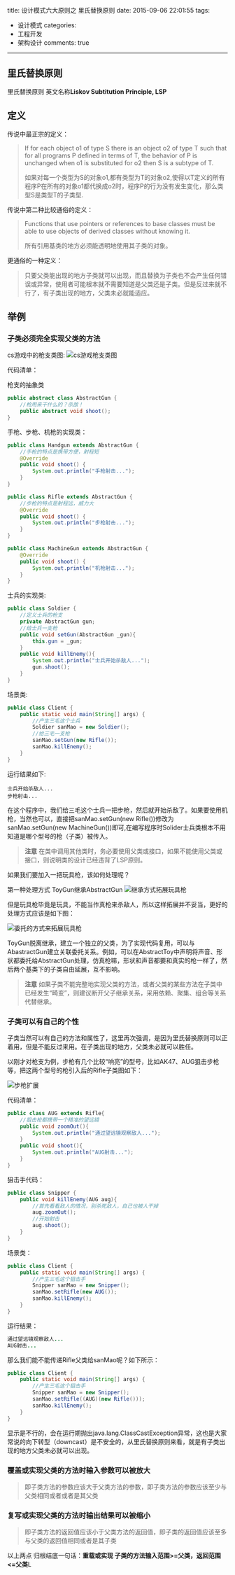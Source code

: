 title: 设计模式六大原则之 里氏替换原则
date: 2015-09-06 22:01:55
tags: 
- 设计模式
categories: 
- 工程开发
- 架构设计
comments: true
---

## 里氏替换原则
里氏替换原则 英文名称**Liskov Subtitution Principle, LSP**

## 定义
传说中最正宗的定义：
> If for each object o1 of type S there is an object o2 of type T such that for all programs P defined in terms of T, the behavior of P is unchanged when o1 is substituted for o2 then S is a subtype of T.
> 
> 如果对每一个类型为S的对象o1,都有类型为T的对象o2,使得以T定义的所有程序P在所有的对象o1都代换成o2时，程序P的行为没有发生变化，那么类型S是类型T的子类型.

传说中第二种比较通俗的定义：
> Functions that use pointers or references to base classes must be able to use objects of derived classes without knowing it.
> 
> 所有引用基类的地方必须能透明地使用其子类的对象。

更通俗的一种定义：
> 只要父类能出现的地方子类就可以出现，而且替换为子类也不会产生任何错误或异常，使用者可能根本就不需要知道是父类还是子类。但是反过来就不行了，有子类出现的地方，父类未必就能适应。
 
 
 
## 举例

### 子类必须完全实现父类的方法
cs游戏中的枪支类图:
![cs游戏枪支类图](/img/lishitihuan_1.png)

代码清单：

枪支的抽象类

```java
public abstract class AbstractGun {
	//枪用来干什么的？杀敌！
	public abstract void shoot();
}
```

手枪、步枪、机枪的实现类：

```java
public class Handgun extends AbstractGun {
	//手枪的特点是携带方便，射程短
	@Override
	public void shoot() {
		System.out.println("手枪射击...");
	}
}
```

```java
public class Rifle extends AbstractGun {
	//步枪的特点是射程远，威力大
	@Override
	public void shoot() {
		System.out.println("步枪射击...");
	}
}
```

```java
public class MachineGun extends AbstractGun {
	@Override
	public void shoot() {
		System.out.println("机枪射击...");
	}
}
```

士兵的实现类:

```java
public class Soldier {
	//定义士兵的枪支
	private AbstractGun gun;
	//给士兵一支枪
	public void setGun(AbstractGun _gun){
		this.gun = _gun;
	}
	public void killEnemy(){
		System.out.println("士兵开始杀敌人...");
		gun.shoot();
	}
}
```

场景类:

```java
public class Client {
	public static void main(String[] args) {
		//产生三毛这个士兵
		Soldier sanMao = new Soldier();
		//给三毛一支枪
		sanMao.setGun(new Rifle());
		sanMao.killEnemy();
	}
}
```

运行结果如下:

```
士兵开始杀敌人...
步枪射击...
```

在这个程序中，我们给三毛这个士兵一把步枪，然后就开始杀敌了。如果要使用机枪，当然也可以，直接把sanMao.setGun(new Rifle())修改为sanMao.setGun(new MachineGun())即可,在编写程序时Solider士兵类根本不用知道是哪个型号的枪（子类）被传入。

> **注意** 在类中调用其他类时，务必要使用父类或接口，如果不能使用父类或接口，则说明类的设计已经违背了LSP原则。

如果我们要加入一把玩具枪，该如何处理呢？

第一种处理方式 ToyGun继承AbstractGun
![继承方式拓展玩具枪](/img/lishitihuan_2.png)

但是玩具枪毕竟是玩具，不能当作真枪来杀敌人，所以这样拓展并不妥当，更好的处理方式应该是如下图：

![委托的方式来拓展玩具枪](/img/lishitihuan_3.png)

ToyGun脱离继承，建立一个独立的父类，为了实现代码复用，可以与AbastractGun建立关联委托关系。例如，可以在AbstractToy中声明将声音、形状都委托给AbstractGun处理，仿真枪嘛，形状和声音都要和真实的枪一样了，然后两个基类下的子类自由延展，互不影响。

> **注意** 如果子类不能完整地实现父类的方法，或者父类的某些方法在子类中已经发生“畸变”，则建议断开父子继承关系，采用依赖、聚集、组合等关系代替继承。

### 子类可以有自己的个性

子类当然可以有自己的方法和属性了，这里再次强调，是因为里氏替换原则可以正着用，但是不能反过来用。在子类出现的地方，父类未必就可以胜任。

以刚才对枪支为例，步枪有几个比较“响亮”的型号，比如AK47、AUG狙击步枪等，把这两个型号的枪引入后的Rifle子类图如下：

![步枪扩展](/img/lishitihuan_4.png)

代码清单：

```java
public class AUG extends Rifle{
	//狙击枪都携带一个精准的望远镜
	public void zoomOut(){
		System.out.println("通过望远镜观察敌人...");
	}
	public void shoot(){
		System.out.println("AUG射击...");
	}
}
```

狙击手代码：

```java
public class Snipper {
	public void killEnemy(AUG aug){
		//首先看看敌人的情况，别杀死敌人，自己也被人干掉
		aug.zoomOut();
		//开始射击
		aug.shoot();
	}
}
```

场景类：

```java
public class Client {
	public static void main(String[] args) {
		//产生三毛这个狙击手
		Snipper sanMao = new Snipper();
		sanMao.setRifle(new AUG());
		sanMao.killEnemy();
	}
}
```

运行结果：

```java
通过望远镜观察敌人...
AUG射击...
```

那么我们能不能传递Rifle父类给sanMao呢？如下所示：

```java
public class Client {
	public static void main(String[] args) {
		//产生三毛这个狙击手
		Snipper sanMao = new Snipper();
		sanMao.setRifle((AUG)(new Rifle()));
		sanMao.killEnemy();
	}
}
```

显示是不行的，会在运行期抛出java.lang.ClassCastException异常，这也是大家常说的向下转型（downcast）是不安全的，从里氏替换原则来看，就是有子类出现的地方父类未必就可以出现。

### 覆盖或实现父类的方法时输入参数可以被放大

> 即子类方法的参数应该大于父类方法的参数，即子类方法的参数应该至少与父类相同或者或者是其父类

### 复写或实现父类的方法时输出结果可以被缩小

> 即子类方法的返回值应该小于父类方法的返回值，即子类的返回值应该至多与父类的返回值相同或者是其子类

以上两点 归根结底一句话：**重载或实现 子类的方法输入范围>=父类，返回范围<=父类**L